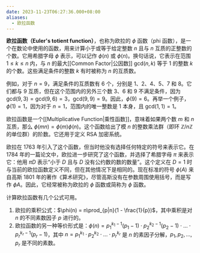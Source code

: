 ```yaml
---
date: 2023-11-23T06:27:36.000+08:00
aliases:
  - 欧拉函数
---
```


**欧拉函数（Euler's totient function）**，也称为欧拉的 $\phi$ 函数（phi 函数），是一个在数论中使用的函数，用来计算小于或等于给定整数 $n$ 且与 $n$ 互质的正整数的个数。它用希腊字母 $\phi$ 表示，可以记作 $\phi(n)$ 或 $\phi(n)$。换句话说，它表示在范围 $1 \leq k \leq n$ 内，与 $n$ 的最大[[Common Factor|公因数]] $\text{gcd}(n, k)$ 等于 $1$ 的整数 $k$ 的个数。这些满足条件的整数 $k$ 有时被称为 $n$ 的互质数。

例如，对于 $n = 9$，满足条件的互质数有 $6$ 个，分别是 $1$、$2$、$4$、$5$、$7$ 和 $8$。它们都与 $9$ 互质，但在这个范围内的另外三个数 $3$、$6$ 和 $9$ 不满足条件，因为 $\text{gcd}(9, 3) = \text{gcd}(9, 6) = 3$，$\text{gcd}(9, 9) = 9$。因此，$\phi(9) = 6$。再举一个例子，$\phi(1) = 1$，因为对于 $n = 1$，范围内的唯一整数是 $1$ 本身，且 $\text{gcd}(1, 1) = 1$。

欧拉函数是一个[[Multiplicative Function|乘性函数]]，意味着如果两个数 $m$ 和 $n$ 互质，那么 $\phi(mn) = \phi(m)\phi(n)$。这个函数给出了模 $n$ 的整数乘法群（即环 $\mathbb{Z}/n\mathbb{Z}$ 的单位群）的阶数。它还用于定义 RSA 加密系统。

欧拉在 1763 年引入了这个函数，但当时他没有选择任何特定的符号来表示它。在 1784 年的一篇论文中，欧拉进一步研究了这个函数，并选择了希腊字母 $\pi$ 来表示它：他用 $\pi D$ 表示“小于 $D$ 且与 $D$ 没有公约数的数的数量”。这个定义在 $D = 1$ 时与当前的欧拉函数定义不同，但在其他情况下是相同的。现在标准的符号 $\phi(A)$ 来自高斯 1801 年的著作《算术研究》，尽管高斯没有在参数周围使用括号，而是写作 $\phi A$。因此，它经常被称为欧拉的 $\phi$ 函数或简称为 $\phi$ 函数。

计算欧拉函数有几个公式可用。

1. 欧拉的乘积公式：$\phi(n) = n\prod_{p|n}(1 - \frac{1}{p})$，其中乘积是对 $n$ 的不同素数因子 $p$ 进行的。
2. 欧拉函数的另一种等价形式是：$\phi(n) = p_1^{k_1-1}(p_1-1) \cdot p_2^{k_2-1}(p_2-1) \cdot ... \cdot p_r^{k_r-1}(p_r-1)$，其中 $n = p_1^{k_1} \cdot p_2^{k_2} \cdot ... \cdot p_r^{k_r}$ 是 $n$ 的素因子分解，$p_1, p_2, ..., p_r$ 是不同的素数。

